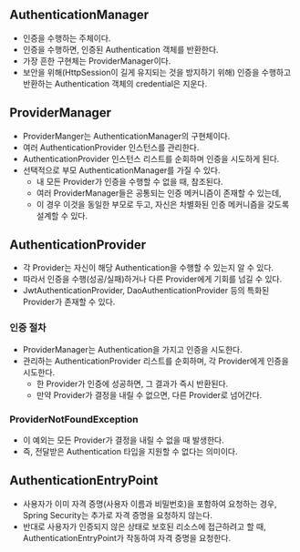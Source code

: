 ## AuthenticationManager
* 인증을 수행하는 주체이다.
* 인증을 수행하면, 인증된 Authentication 객체를 반환한다.
* 가장 흔한 구현체는 ProviderManager이다.
* 보안을 위해(HttpSession이 길게 유지되는 것을 방지하기 위해) 인증을 수행하고 반환하는 Authentication 객체의 credential은 지운다.

## ProviderManager
* ProviderManger는 AuthenticationManager의 구현체이다.
* 여러 AuthenticationProvider 인스턴스를 관리한다.
* AuthenticationProvider 인스턴스 리스트를 순회하며 인증을 시도하게 된다.
* 선택적으로 부모 AuthenticationManager를 가질 수 있다.
  * 내 모든 Provider가 인증을 수행할 수 없을 때, 참조된다.
  * 여러 ProviderManager들은 공통되는 인증 메커니즘이 존재할 수 있는데,
  * 이 경우 이것을 동일한 부모로 두고, 자신은 차별화된 인증 메커니즘을 갖도록 설계할 수 있다. 

## AuthenticationProvider
* 각 Provider는 자신이 해당 Authentication을 수행할 수 있는지 알 수 있다.
* 따라서 인증을 수행(성공/실패)하거나 다른 Provider에게 기회를 넘길 수 있다.
* JwtAuthenticationProvider, DaoAuthenticationProvider 등의 특화된 Provider가 존재할 수 있다.

### 인증 절차
* ProviderManager는 Authentication을 가지고 인증을 시도한다.
* 관리하는 AuthenticationProvider 리스트를 순회하며, 각 Provider에게 인증을 시도한다.
  * 한 Provider가 인증에 성공하면, 그 결과가 즉시 반환된다.
  * 만약 Provider가 결정을 내릴 수 없으면, 다른 Provider로 넘어간다.

### ProviderNotFoundException
* 이 예외는 모든 Provider가 결정을 내릴 수 없을 때 발생한다.
* 즉, 전달받은 Authentication 타입을 지원할 수 없다는 의미이다.

## AuthenticationEntryPoint
* 사용자가 이미 자격 증명(사용자 이름과 비밀번호)을 포함하여 요청하는 경우, Spring Security는 추가로 자격 증명을 요청하지 않는다.
* 반대로 사용자가 인증되지 않은 상태로 보호된 리소스에 접근하려고 할 때, AuthenticationEntryPoint가 작동하여 자격 증명을 요청한다.